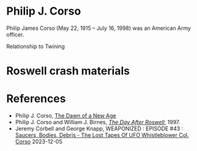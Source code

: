 # Philip J. Corso

Philip James Corso (May 22, 1915 – July 16, 1998) was an American Army officer. 

Relationship to Twining

# Roswell crash materials

# References

- Philip J. Corso, [The Dawn of a New Age](https://archive.org/details/PhilipJ.Corso-DawnOfANewAge)
- Philip J. Corso and William J. Birnes, [*The Day After Roswell*](https://archive.org/details/dayafterroswell00cors_0), 1997.
- Jeremy Corbell and George Knapp, WEAPONIZED : EPISODE #43 : [Saucers, Bodies, Debris - The Lost Tapes Of UFO Whistleblower Col. Corso](https://www.youtube.com/watch?v=eyCftd_FHwE) 2023-12-05
